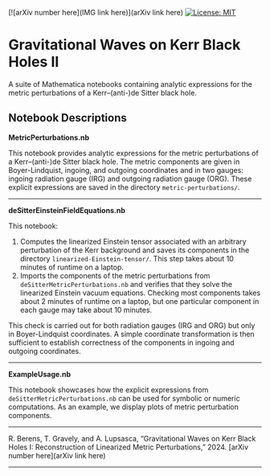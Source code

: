 [![arXiv number here](IMG link here)](arXiv link here) [![License: MIT](https://img.shields.io/badge/License-MIT-yellow.svg)](https://github.com/Metric-Reconstruction/metric-reconstruction-de-Sitter/blob/main/LICENSE)
# Gravitational Waves on Kerr Black Holes II #

A suite of Mathematica notebooks containing analytic expressions for the metric perturbations of a Kerr–(anti-)de Sitter black hole.

## Notebook Descriptions

**MetricPerturbations.nb** 

This notebook provides analytic expressions for the metric perturbations of a Kerr–(anti-)de Sitter black hole. The metric components are given in Boyer-Lindquist, ingoing, and outgoing coordinates and in two gauges: ingoing radiation gauge (IRG) and outgoing radiation gauge (ORG). These explicit expressions are saved in the directory `metric-perturbations/`.

_______
**deSitterEinsteinFieldEquations.nb** 

This notebook: 
1. Computes the linearized Einstein tensor associated with an arbitrary perturbation of the Kerr background and saves its components in the directory `linearized-Einstein-tensor/`. This step takes about 10 minutes of runtime on a laptop.
2. Imports the components of the metric perturbations from `deSitterMetricPerturbations.nb` and verifies that they solve the linearized Einstein vacuum equations. Checking most components takes about 2 minutes of runtime on a laptop, but one particular component in each gauge may take about 10 minutes.

This check is carried out for both radiation gauges (IRG and ORG) but only in Boyer-Lindquist coordinates.  A simple coordinate transformation is then sufficient to establish correctness of the components in ingoing and outgoing coordinates.
_______
**ExampleUsage.nb** 

This notebook showcases how the explicit expressions from `deSitterMetricPerturbations.nb` can be used for symbolic or numeric computations. As an example, we display plots of metric perturbation components.

______________
R. Berens, T. Gravely, and A. Lupsasca, “Gravitational Waves on Kerr Black Holes I: Reconstruction of Linearized Metric Perturbations,” 2024. [arXiv number here](arXiv link here)
______________
